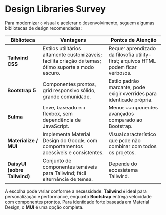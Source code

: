 # Design Libraries Survey

Para modernizar o visual e acelerar o desenvolvimento, seguem algumas bibliotecas de design recomendadas:

| Biblioteca | Vantagens | Pontos de Atenção |
|------------|-----------|------------------|
| **Tailwind CSS** | Estilos utilitários altamente customizáveis; facilita criação de temas; ótimo suporte a modo escuro. | Requer aprendizado da filosofia utility-first; arquivos HTML podem ficar verbosos. |
| **Bootstrap 5** | Componentes prontos, grid responsivo sólido, grande comunidade. | Estilo padrão marcante, pode exigir overrides para identidade própria. |
| **Bulma** | Leve, baseado em flexbox, sem dependência de JavaScript. | Menos componentes avançados comparado ao Bootstrap. |
| **Materialize / MUI** | Implementa Material Design do Google, com comportamentos acessíveis e consistentes. | Visual característico que pode não combinar com todos os projetos. |
| **DaisyUI (sobre Tailwind)** | Conjunto de componentes temáveis para Tailwind; fácil alternância de temas. | Depende do ecossistema Tailwind. |

A escolha pode variar conforme a necessidade: **Tailwind** é ideal para personalização e performance, enquanto **Bootstrap** entrega velocidade com componentes prontos. Para identidade forte baseada em Material Design, o **MUI** é uma opção completa.
